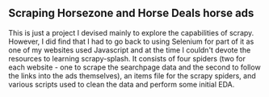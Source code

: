 ## Scraping Horsezone and Horse Deals horse ads

This is just a project I devised mainly to explore the capabilities of scrapy. However, I did find that I had to go back to using Selenium for part of it as one of my websites used Javascript and at the time I couldn't devote the resources to learning scrapy-splash. It consists of four spiders (two for each website - one to scrape the searchpage data and the second to follow the links into the ads themselves), an items file for the scrapy spiders, and various scripts used to clean the data and perform some initial EDA.

